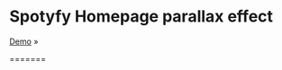 Spotyfy Homepage parallax effect
==========

[Demo](http://fredcerdeira.github.io/spotify-homepage) »

=======
